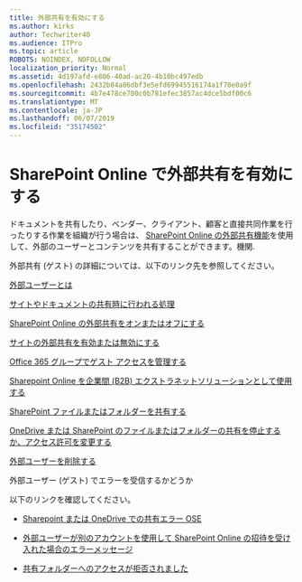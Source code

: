 ```yaml
---
title: 外部共有を有効にする
ms.author: kirks
author: Techwriter40
ms.audience: ITPro
ms.topic: article
ROBOTS: NOINDEX, NOFOLLOW
localization_priority: Normal
ms.assetid: 4d197afd-e806-40ad-ac20-4b10bc497edb
ms.openlocfilehash: 2432b84a06dbf3e5efd69945516174a1f70e0a9f
ms.sourcegitcommit: 4b7e478ce700c0b781efec3857ac4dce5bdf00c6
ms.translationtype: MT
ms.contentlocale: ja-JP
ms.lasthandoff: 06/07/2019
ms.locfileid: "35174502"
---
```

# <a name="enable-external-sharing-in-sharepoint-online"></a>SharePoint Online で外部共有を有効にする

ドキュメントを共有したり、ベンダー、クライアント、顧客と直接共同作業を行ったりする作業を組織が行う場合は、 [SharePoint Online の外部共有機能](https://docs.microsoft.com/sharepoint/external-sharing-overview)を使用して、外部のユーザーとコンテンツを共有することができます。機関.

外部共有 (ゲスト) の詳細については、以下のリンク先を参照してください。

[外部ユーザーとは](https://docs.microsoft.com/sharepoint/external-sharing-overview#what-is-an-external-user)

[サイトやドキュメントの共有時に行われる処理](https://docs.microsoft.com/sharepoint/external-sharing-overview#what-happens-when-i-share-a-site-or-document)

[SharePoint Online の外部共有をオンまたはオフにする](https://docs.microsoft.com/sharepoint/turn-external-sharing-on-or-off)

[サイトの外部共有を有効または無効にする](https://docs.microsoft.com/sharepoint/change-external-sharing-site)

[Office 365 グループでゲスト アクセスを管理する](https://docs.microsoft.com/office365/admin/create-groups/manage-guest-access-in-groups?view=o365-worldwide)

[Sharepoint Online を企業間 (B2B) エクストラネットソリューションとして使用する](https://docs.microsoft.com/sharepoint/create-b2b-extranet)

[SharePoint ファイルまたはフォルダーを共有する](https://support.office.com/article/share-sharepoint-files-or-folders-1fe37332-0f9a-4719-970e-d2578da4941c)

[OneDrive または SharePoint のファイルまたはフォルダーの共有を停止するか、アクセス許可を変更する](https://support.office.com/article/stop-sharing-onedrive-or-sharepoint-files-or-folders-or-change-permissions-0a36470f-d7fe-40a0-bd74-0ac6c1e13323?ui=en-US&amp;rs=en-US&amp;ad=US)

[外部ユーザーを削除する](https://docs.microsoft.com/sharepoint/remove-users#delete-a-guest-from-the-microsoft-365-admin-center)

外部ユーザー (ゲスト) でエラーを受信するかどうか

以下のリンクを確認してください。 

- [Sharepoint または OneDrive での共有エラー OSE](https://docs.microsoft.com/sharepoint/sharepoint-onedrive-error-message)

- [外部ユーザーが別のアカウントを使用して SharePoint Online の招待を受け入れた場合のエラーメッセージ](https://support.office.com/article/Error-message-when-an-external-user-accepts-a-SharePoint-Online-invitation-by-using-another-account-f0d34413-ea7c-42c7-a485-c4e5d421e5f0)

- [共有フォルダーへのアクセスが拒否されました](https://support.office.com/client/d678b57a-53ad-4414-9423-d8726a0c532f)
